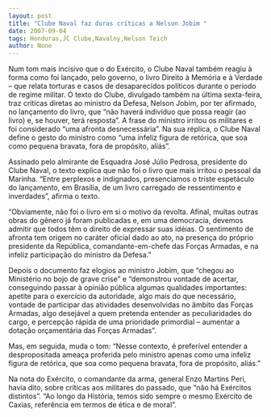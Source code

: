 ```yaml
---
layout: post
title: "Clube Naval faz duras críticas a Nelson Jobim "
date: 2007-09-04
tags: Honduras,JC Clube,Navalny,Nelson Teich
author: None
---
```

Num tom mais incisivo que o do Ex&eacute;rcito, o Clube Naval tamb&eacute;m reagiu &agrave; forma como foi lan&ccedil;ado, pelo governo, o livro Direito &agrave; Mem&oacute;ria e &agrave; Verdade &ndash; que relata torturas e casos de desaparecidos pol&iacute;ticos durante o per&iacute;odo de regime militar. O texto do Clube, divulgado tamb&eacute;m na &uacute;ltima sexta-feira, traz cr&iacute;ticas diretas ao ministro da Defesa, Nelson Jobim, por ter afirmado, no lan&ccedil;amento do livro, que &ldquo;n&atilde;o haver&aacute; indiv&iacute;duo que possa reagir (ao livro) e, se houver, ter&aacute; resposta&rdquo;.
A frase do ministro irritou os militares e foi considerado &ldquo;uma afronta desnecess&aacute;ria&rdquo;. Na sua r&eacute;plica, o Clube Naval define o gesto do ministro como &ldquo;uma infeliz figura de ret&oacute;rica, que soa como pequena bravata, fora de prop&oacute;sito, ali&aacute;s&rdquo;. 

Assinado pelo almirante de Esquadra Jos&eacute; J&uacute;lio Pedrosa, presidente do Clube Naval, o texto explica que n&atilde;o foi o livro que mais irritou o pessoal da Marinha. &ldquo;Entre perplexos e indignados, presenciamos o triste espet&aacute;culo do lan&ccedil;amento, em Bras&iacute;lia, de um livro carregado de ressentimento e inverdades&rdquo;, afirma o texto. 

&ldquo;Obviamente, n&atilde;o foi o livro em si o motivo da revolta. Afinal, muitas outras obras do g&ecirc;nero j&aacute; foram publicadas e, em uma democracia, devemos admitir que todos t&ecirc;m o direito de expressar suas id&eacute;ias. O sentimento de afronta tem origem no car&aacute;ter oficial dado ao ato, na presen&ccedil;a do pr&oacute;prio presidente da Rep&uacute;blica, comandante-em-chefe das For&ccedil;as Armadas, e na infeliz participa&ccedil;&atilde;o do ministro da Defesa.&rdquo; 

Depois o documento faz elogios ao ministro Jobim, que &ldquo;chegou ao Minist&eacute;rio no bojo de grave crise&rdquo; e &ldquo;demonstrou vontade de acertar, conseguindo passar &agrave; opini&atilde;o p&uacute;blica algumas qualidades importantes: apetite para o exerc&iacute;cio da autoridade, algo mais do que necess&aacute;rio, vontade de participar das atividades desenvolvidas no &acirc;mbito das For&ccedil;as Armadas, algo desej&aacute;vel a quem pretenda entender as peculiaridades do cargo, e percep&ccedil;&atilde;o r&aacute;pida de uma prioridade primordial &ndash; aumentar a dota&ccedil;&atilde;o or&ccedil;ament&aacute;ria das For&ccedil;as Armadas&rdquo;. 

Mas, em seguida, muda o tom: &ldquo;Nesse contexto, &eacute; prefer&iacute;vel entender a despropositada amea&ccedil;a proferida pelo ministro apenas como uma infeliz figura de ret&oacute;rica, que soa como pequena bravata, fora de prop&oacute;sito, ali&aacute;s.&rdquo; 

Na nota do Ex&eacute;rcito, o comandante da arma, general Enzo Martins Peri, havia dito, sobre cr&iacute;ticas aos militares do passado, que &ldquo;n&atilde;o h&aacute; Ex&eacute;rcitos distintos&rdquo;. &ldquo;Ao longo da Hist&oacute;ria, temos sido sempre o mesmo Ex&eacute;rcito de Caxias, refer&ecirc;ncia em termos de &eacute;tica e de moral&rdquo;. 